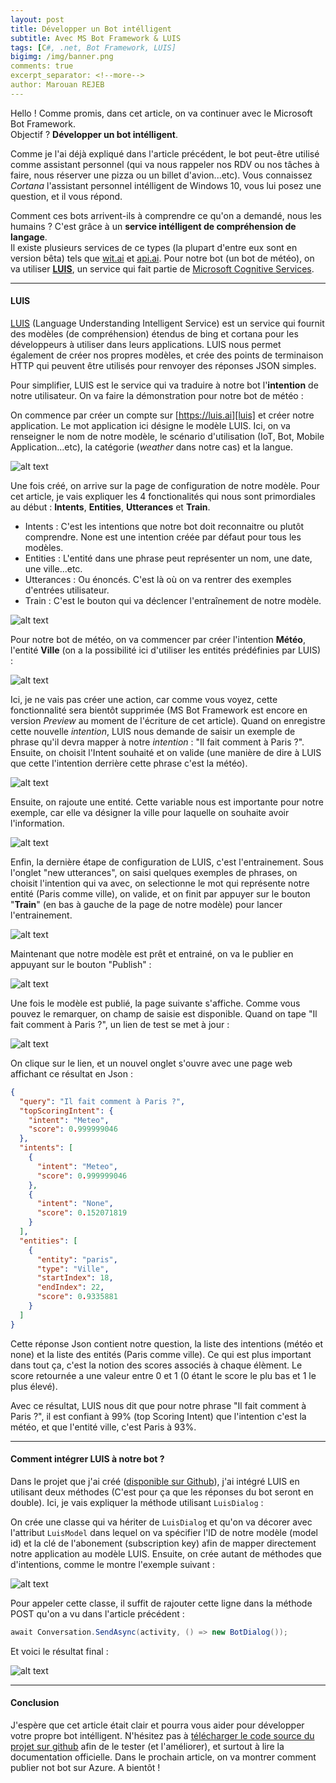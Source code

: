 ```yaml
---
layout: post
title: Développer un Bot intélligent
subtitle: Avec MS Bot Framework & LUIS
tags: [C#, .net, Bot Framework, LUIS]
bigimg: /img/banner.png
comments: true
excerpt_separator: <!--more-->
author: Marouan REJEB
---
```


Hello ! Comme promis, dans cet article, on va continuer avec le Microsoft Bot Framework.  
Objectif ? **Développer un bot intélligent**.  
<!--more-->  
Comme je l'ai déjà expliqué dans l'article précédent, le bot peut-être utilisé comme assistant personnel (qui va nous rappeler nos RDV ou nos tâches à faire, nous réserver une pizza ou un billet d'avion...etc).
Vous connaissez _Cortana_ l'assistant personnel intélligent de Windows 10, vous lui posez une question, et il vous répond.  

Comment ces bots arrivent-ils à comprendre ce qu'on a demandé, nous les humains ? C'est grâce à un **service intélligent de compréhension de langage**.  
Il existe plusieurs services de ce types (la plupart d'entre eux sont en version bêta) tels que [wit.ai][wit] et [api.ai][api]. Pour notre bot (un bot de météo), on va utiliser [**LUIS**][luis], un service qui fait partie de [Microsoft Cognitive Services][mcs].  

---

#### LUIS  

[LUIS][luis] (Language Understanding Intelligent Service) est un service qui fournit des modèles (de compréhension) étendus de bing et cortana pour les développeurs à utiliser dans leurs applications. LUIS nous permet également de créer nos propres modèles, et crée des points de terminaison HTTP qui peuvent être utilisés pour renvoyer des réponses JSON simples.  

Pour simplifier, LUIS est le service qui va traduire à notre bot l'**intention** de notre utilisateur. On va faire la démonstration pour notre bot de météo :  

On commence par créer un compte sur [https://luis.ai][luis] et créer notre application. Le mot application ici désigne le modèle LUIS. Ici, on va renseigner le nom de notre modèle, le scénario d'utilisation (IoT, Bot, Mobile Application...etc), la catégorie (_weather_ dans notre cas) et la langue.

![alt text][luisCreate]  

Une fois créé, on arrive sur la page de configuration de notre modèle. Pour cet article, je vais expliquer les 4 fonctionalités qui nous sont primordiales au début : **Intents**, **Entities**, **Utterances** et **Train**. 

 * Intents : C'est les intentions que notre bot doit reconnaitre ou plutôt comprendre. None est une intention créée par défaut pour tous les modèles.
 * Entities : L'entité dans une phrase peut représenter un nom, une date, une ville...etc.
 * Utterances : Ou énoncés. C'est là où on va rentrer des exemples d'entrées utilisateur.
 * Train : C'est le bouton qui va déclencer l'entraînement de notre modèle.

![alt text][luisHome]  

Pour notre bot de météo, on va commencer par créer l'intention **Météo**, l'entité **Ville** (on a la possibilité ici d'utiliser les entités prédéfinies par LUIS) :

![alt text][luisIntent]  

Ici, je ne vais pas créer une action, car comme vous voyez, cette fonctionnalité sera bientôt supprimée (MS Bot Framework est encore en version _Preview_ au moment de l'écriture de cet article). Quand on enregistre cette nouvelle _intention_, LUIS nous demande de saisir un exemple de phrase qu'il devra mapper à notre _intention_ : "Il fait comment à Paris ?". Ensuite, on choisit l'Intent souhaité et on valide (une manière de dire à LUIS que cette l'intention derrière cette phrase c'est la météo).

![alt text][luisIntentSubmit]  

Ensuite, on rajoute une entité. Cette variable nous est importante pour notre exemple, car elle va désigner la ville pour laquelle on souhaite avoir l'information. 

![alt text][luisEntity]  

Enfin, la dernière étape de configuration de LUIS, c'est l'entrainement. Sous l'onglet "new utterances", on saisi quelques exemples de phrases, on choisit l'intention qui va avec, on selectionne le mot qui représente notre entité (Paris comme ville), on valide, et on finit par appuyer sur le bouton "**Train**" (en bas à gauche de la page de notre modèle) pour lancer l'entrainement.

![alt text][luisUtterance]  

Maintenant que notre modèle est prêt et entrainé, on va le publier en appuyant sur le bouton "Publish" :

![alt text][luisPublish]  

 Une fois le modèle est publié, la page suivante s'affiche. Comme vous pouvez le remarquer, on champ de saisie est disponible. Quand on tape "Il fait comment à Paris ?", un lien de test se met à jour :

![alt text][luisQuery] 

On clique sur le lien, et un nouvel onglet s'ouvre avec une page web affichant ce résultat en Json : 

```json
{
  "query": "Il fait comment à Paris ?",
  "topScoringIntent": {
    "intent": "Meteo",
    "score": 0.999999046
  },
  "intents": [
    {
      "intent": "Meteo",
      "score": 0.999999046
    },
    {
      "intent": "None",
      "score": 0.152071819
    }
  ],
  "entities": [
    {
      "entity": "paris",
      "type": "Ville",
      "startIndex": 18,
      "endIndex": 22,
      "score": 0.9335881
    }
  ]
}
```

Cette réponse Json contient notre question, la liste des intentions (météo et none) et la liste des entités (Paris comme ville). Ce qui est plus important dans tout ça, c'est la notion des scores associés à chaque élèment. Le score retournée a une valeur entre 0 et 1 (0 étant le score le plu bas et 1 le plus élevé).  

Avec ce résultat, LUIS nous dit que pour notre phrase "Il fait comment à Paris ?", il est confiant à 99% (top Scoring Intent) que l'intention c'est la météo, et que l'entité ville, c'est Paris à 93%.

---

#### Comment intégrer LUIS à notre bot ?  

Dans le projet que j'ai créé ([disponible sur Github][source]), j'ai intégré LUIS en utilisant deux méthodes (C'est pour ça que les réponses du bot seront en double). Ici, je vais expliquer la méthode utilisant `LuisDialog` :  

On crée une classe qui va hériter de `LuisDialog` et qu'on va décorer avec l'attribut `LuisModel` dans lequel on va spécifier l'ID de notre modèle (model id) et la clé de l'abonement (subscription key) afin de mapper directement notre application au modèle LUIS. Ensuite, on crée autant de méthodes que d'intentions, comme le montre l'exemple suivant :

![alt text][luisCode]  

Pour appeler cette classe, il suffit de rajouter cette ligne dans la méthode POST qu'on a vu dans l'article précédent :  

```cs
await Conversation.SendAsync(activity, () => new BotDialog());
```

Et voici le résultat final :  

![alt text][WeatherBotResult]  

---  

#### Conclusion
J'espère que cet article était clair et pourra vous aider pour développer votre propre bot intélligent. N'hésitez pas à [télécharger le code source du projet sur github][source] afin de le tester (et l'améliorer), et surtout à lire la documentation officielle. Dans le prochain article, on va montrer comment publier not bot sur Azure. A bientôt !


[wit]: https://wit.ai/
[api]: https://api.ai/
[luis]: https://www.luis.ai/
[mcs]: https://www.microsoft.com/cognitive-services/en-us/
[source]: https://github.com/MarouanRejeb/MsBotFramework

[luisCreate]: https://cdn.rawgit.com/MarouanRejeb/marouanrejeb.github.io/205cf835/img/luisCreate.png
[luisHome]: https://cdn.rawgit.com/MarouanRejeb/marouanrejeb.github.io/205cf835/img/luisHome.png
[luisIntent]: https://cdn.rawgit.com/MarouanRejeb/marouanrejeb.github.io/205cf835/img/luisIntent.png
[luisIntentSubmit]: https://cdn.rawgit.com/MarouanRejeb/marouanrejeb.github.io/205cf835/img/luisIntentSubmit.png
[luisEntity]: https://cdn.rawgit.com/MarouanRejeb/marouanrejeb.github.io/205cf835/img/luisEntity.png
[luisUtterance]: https://cdn.rawgit.com/MarouanRejeb/marouanrejeb.github.io/205cf835/img/luisUtterance.png
[luisPublish]: https://cdn.rawgit.com/MarouanRejeb/marouanrejeb.github.io/205cf835/img/luisPublish.png
[luisQuery]: https://cdn.rawgit.com/MarouanRejeb/marouanrejeb.github.io/205cf835/img/luisQuery.png
[WeatherBotResult]: https://cdn.rawgit.com/MarouanRejeb/marouanrejeb.github.io/205cf835/img/WeatherBotResult.png
[luisCode]: https://cdn.rawgit.com/MarouanRejeb/marouanrejeb.github.io/205cf835/img/luisCode.png